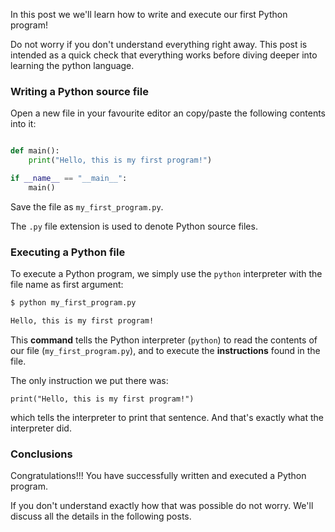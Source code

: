 In this post we we'll learn how to write and execute our first Python program!

Do not worry if you don't understand everything right away. This post is intended as a quick check that everything works before diving deeper into learning the python language.

### Writing a Python source file

Open a new file in your favourite editor an copy/paste the following contents into it:

```python

def main():
    print("Hello, this is my first program!")

if __name__ == "__main__":
    main()
```

Save the file as `my_first_program.py`.

The `.py` file extension is used to
denote Python source files.

### Executing a Python file

To execute a Python program, we simply use the `python` interpreter with the file name as first argument:

```bash
$ python my_first_program.py

Hello, this is my first program!
```

This **command** tells the Python interpreter (`python`) to read the contents of our file (`my_first_program.py`), and to execute the **instructions** found in the file.

The only instruction we put there was:

```
print("Hello, this is my first program!")
```

which tells the interpreter to print that sentence. And that's exactly what the interpreter did.

### Conclusions

Congratulations!!! You have successfully written and executed a Python program.

If you don't understand exactly how that was possible do not worry. We'll discuss all the details in the following posts.
